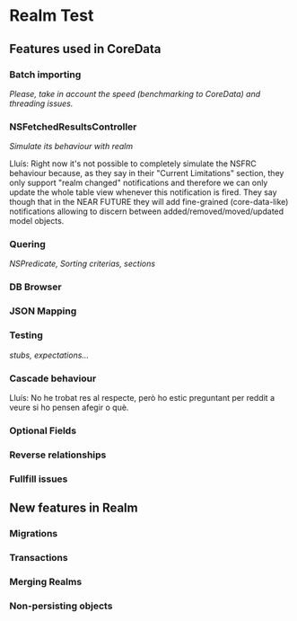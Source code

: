 Realm Test
==========

## Features used in CoreData

### Batch importing

*Please, take in account the speed (benchmarking to CoreData) and threading issues.*

### NSFetchedResultsController

*Simulate its behaviour with realm*

Lluís: 
Right now it's not possible to completely simulate the NSFRC behaviour because, as they say in their "Current Limitations" section, they only support "realm changed" notifications and therefore we can only update the whole table view whenever this notification is fired. They say though that in the NEAR FUTURE they will add fine-grained (core-data-like) notifications allowing to discern between added/removed/moved/updated model objects.

### Quering

*NSPredicate, Sorting criterias, sections*

### DB Browser

### JSON Mapping

### Testing

*stubs, expectations…*

### Cascade behaviour

Lluís: 
No he trobat res al respecte, però ho estic preguntant per reddit a veure si ho pensen afegir o què.

### Optional Fields

### Reverse relationships

### Fullfill issues

## New features in Realm

### Migrations

### Transactions

### Merging Realms

### Non-persisting objects
